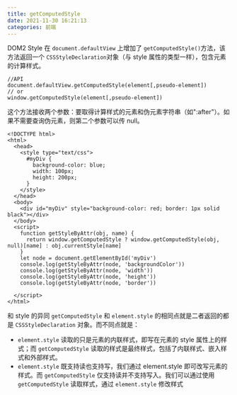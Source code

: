 ```yaml
---
title: getComputedStyle
date: 2021-11-30 16:21:13
categories: 前端
---
```

DOM2 Style 在 `document.defaultView` 上增加了 `getComputedStyle()`方法，该方法返回一个 `CSSStyleDeclaration`对象（与 style 属性的类型一样），包含元素的计算样式。
```
//API
document.defaultView.getComputedStyle(element[,pseudo-element])
// or
window.getComputedStyle(element[,pseudo-element])
```
这个方法接收两个参数：要取得计算样式的元素和伪元素字符串（如":after"）。如果不需要查询伪元素，则第二个参数可以传 null。
```
<!DOCTYPE html>
<html>
  <head>
    <style type="text/css">
      #myDiv {
        background-color: blue;
        width: 100px;
        height: 200px;
      }
    </style>
  </head>
  <body>
    <div id="myDiv" style="background-color: red; border: 1px solid black"></div>
  </body>
  <script>
    function getStyleByAttr(obj, name) {
      return window.getComputedStyle ? window.getComputedStyle(obj, null)[name] : obj.currentStyle[name]
    }
    let node = document.getElementById('myDiv')
    console.log(getStyleByAttr(node, 'backgroundColor'))
    console.log(getStyleByAttr(node, 'width'))
    console.log(getStyleByAttr(node, 'height'))
    console.log(getStyleByAttr(node, 'border'))

  </script>
</html>
```
和 style 的异同
`getComputedStyle` 和 `element.style` 的相同点就是二者返回的都是 `CSSStyleDeclaration` 对象。而不同点就是：

- `element.style` 读取的只是元素的内联样式，即写在元素的 style 属性上的样式；而 `getComputedStyle` 读取的样式是最终样式，包括了内联样式、嵌入样式和外部样式。
- `element.style` 既支持读也支持写，我们通过 element.style 即可改写元素的样式。而 `getComputedStyle` 仅支持读并不支持写入。我们可以通过使用 `getComputedStyle` 读取样式，通过 `element.style` 修改样式
